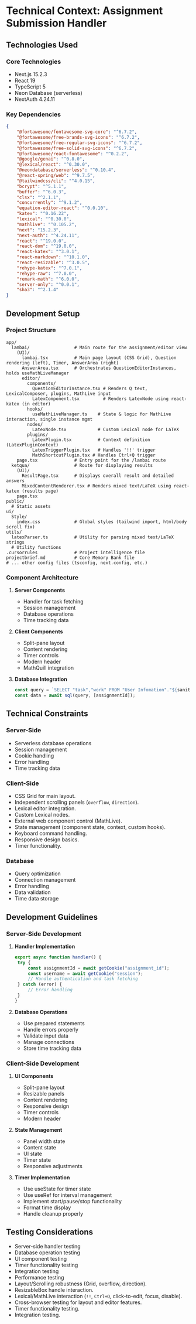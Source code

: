 # Technical Context: Assignment Submission Handler

## Technologies Used

### Core Technologies

- Next.js 15.2.3
- React 19
- TypeScript 5
- Neon Database (serverless)
- NextAuth 4.24.11

### Key Dependencies

```json
{
	"@fortawesome/fontawesome-svg-core": "^6.7.2",
	"@fortawesome/free-brands-svg-icons": "^6.7.2",
	"@fortawesome/free-regular-svg-icons": "^6.7.2",
	"@fortawesome/free-solid-svg-icons": "^6.7.2",
	"@fortawesome/react-fontawesome": "^0.2.2",
	"@google/genai": "^0.8.0",
	"@lexical/react": "^0.30.0",
	"@neondatabase/serverless": "^0.10.4",
	"@react-spring/web": "^9.7.5",
	"@tailwindcss/cli": "^4.0.15",
	"bcrypt": "^5.1.1",
	"buffer": "^6.0.3",
	"clsx": "^2.1.1",
	"concurrently": "^9.1.2",
	"equation-editor-react": "^0.0.10",
	"katex": "^0.16.22",
	"lexical": "^0.30.0",
	"mathlive": "^0.105.2",
	"next": "15.2.3",
	"next-auth": "^4.24.11",
	"react": "^19.0.0",
	"react-dom": "^19.0.0",
	"react-katex": "^3.0.1",
	"react-markdown": "^10.1.0",
	"react-resizable": "^3.0.5",
	"rehype-katex": "^7.0.1",
	"rehype-raw": "^7.0.0",
	"remark-math": "^6.0.0",
	"server-only": "^0.0.1",
	"sha3": "^2.1.4"
}
```

## Development Setup

### Project Structure

```
app/
  lambai/                 # Main route for the assignment/editor view
    (UI)/
      lambai.tsx          # Main page layout (CSS Grid), Question rendering (left), Timer, AnswerArea (right)
      AnswerArea.tsx      # Orchestrates QuestionEditorInstances, holds useMathLiveManager
      editor/
        components/
          QuestionEditorInstance.tsx # Renders Q text, LexicalComposer, plugins, MathLive input
          LatexComponent.tsx         # Renders LatexNode using react-katex (in editor)
        hooks/
          useMathLiveManager.ts    # State & logic for MathLive interaction, single instance mgmt
        nodes/
          LatexNode.tsx            # Custom Lexical node for LaTeX
        plugins/
          LatexPlugin.tsx          # Context definition (LatexPluginContext)
          LatexTriggerPlugin.tsx   # Handles '!!' trigger
          MathShortcutPlugin.tsx # Handles Ctrl+Q trigger
    page.tsx              # Entry point for the /lambai route
  ketqua/                 # Route for displaying results
    (UI)/
      ResultPage.tsx      # Displays overall result and detailed answers
      MixedContentRenderer.tsx # Renders mixed text/LaTeX using react-katex (results page)
    page.tsx
public/
  # Static assets
ui/
  Style/
    index.css             # Global styles (tailwind import, html/body scroll fix)
utils/
  latexParser.ts          # Utility for parsing mixed text/LaTeX strings
  # Utility functions
.cursorrules              # Project intelligence file
projectbrief.md           # Core Memory Bank file
# ... other config files (tsconfig, next.config, etc.)
```

### Component Architecture

1. **Server Components**

   - Handler for task fetching
   - Session management
   - Database operations
   - Time tracking data

2. **Client Components**

   - Split-pane layout
   - Content rendering
   - Timer controls
   - Modern header
   - MathQuill integration

3. **Database Integration**
   ```typescript
   const query = `SELECT "task","work" FROM "User Infomation"."${sanitizedTableName}" WHERE "assignment_id" = $1`;
   const data = await sql(query, [assignmentId]);
   ```

## Technical Constraints

### Server-Side

- Serverless database operations
- Session management
- Cookie handling
- Error handling
- Time tracking data

### Client-Side

- CSS Grid for main layout.
- Independent scrolling panels (`overflow`, `direction`).
- Lexical editor integration.
- Custom Lexical nodes.
- External web component control (MathLive).
- State management (component state, context, custom hooks).
- Keyboard command handling.
- Responsive design basics.
- Timer functionality.

### Database

- Query optimization
- Connection management
- Error handling
- Data validation
- Time data storage

## Development Guidelines

### Server-Side Development

1. **Handler Implementation**

   ```typescript
   export async function handler() {
   	try {
   		const assignmentId = await getCookie("assignment_id");
   		const username = await getCookie("session");
   		// Handle authentication and task fetching
   	} catch (error) {
   		// Error handling
   	}
   }
   ```

2. **Database Operations**
   - Use prepared statements
   - Handle errors properly
   - Validate input data
   - Manage connections
   - Store time tracking data

### Client-Side Development

1. **UI Components**

   - Split-pane layout
   - Resizable panels
   - Content rendering
   - Responsive design
   - Timer controls
   - Modern header

2. **State Management**

   - Panel width state
   - Content state
   - UI state
   - Timer state
   - Responsive adjustments

3. **Timer Implementation**
   - Use useState for timer state
   - Use useRef for interval management
   - Implement start/pause/stop functionality
   - Format time display
   - Handle cleanup properly

## Testing Considerations

- Server-side handler testing
- Database operation testing
- UI component testing
- Timer functionality testing
- Integration testing
- Performance testing
- Layout/Scrolling robustness (Grid, overflow, direction).
- ResizableBox handle interaction.
- Lexical/MathLive interaction (`!!`, `Ctrl+Q`, click-to-edit, focus, disable).
- Cross-browser testing for layout and editor features.
- Timer functionality testing.
- Integration testing.
